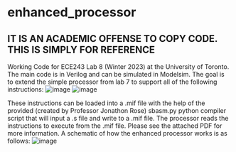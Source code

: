 # enhanced_processor
## IT IS AN ACADEMIC OFFENSE TO COPY CODE. THIS IS SIMPLY FOR REFERENCE
Working Code for ECE243 Lab 8 (Winter 2023) at the University of Toronto. The main code is in Verilog and can be simulated in Modelsim. The goal is to extend the simple processor from lab 7 to support all of the following instructions:
![image](https://user-images.githubusercontent.com/105998663/235356824-64ff6ea7-c315-48fd-894e-934287abeaf3.png)
![image](https://user-images.githubusercontent.com/105998663/235356799-e2c1a284-2576-4987-9080-8272d1e23d48.png)

These instructions can be loaded into a .mif file with the help of the provided (created by Professor Jonathon Rose) sbasm.py python compiler script that will input a .s file and write to a .mif file. The processor reads the instructions to execute from the .mif file. Please see the attached PDF for more information. A schematic of how the enhanced processor works is as follows:
![image](https://user-images.githubusercontent.com/105998663/235356861-01bf5f4a-2c17-4eaa-af1f-2ae7748f69cd.png)
